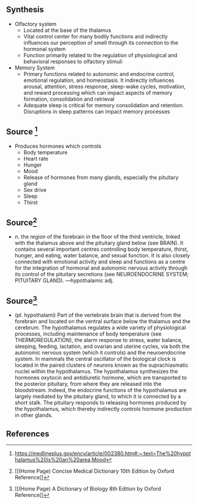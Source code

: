## Synthesis
- Olfactory system
	- Located at the base of the thalamus
	- Vital control center for many bodily functions and indirectly influences our perception of smell through its connection to the hormonal system
	- Function primarily related to the regulation of physiological and behavioral responses to olfactory stimuli
- Memory System
	- Primary functions related to autonomic and endocrine control, emotional regulation, and homeostasis. It indirectly influences arousal, attention, stress response, sleep-wake cycles, motivation, and reward processing which can impact aspects of memory formation, consolidation and retrieval
	- Adequate sleep is critical for memory consolidation and retention. Disruptions in sleep patterns can impact memory processes
## Source [^1]
- Produces hormones which controls
	- Body temperature
	- Heart rate
	- Hunger
	- Mood
	- Release of hormones from many glands, especially the pituitary gland
	- Sex drive
	- Sleep
	- Thirst
## Source[^2]
- $n$. the region of the forebrain in the floor of the third ventricle, linked with the thalamus above and the pituitary gland below (see BRAIN). It contains several important centres controlling body temperature, thirst, hunger, and eating, water balance, and sexual function. It is also closely connected with emotional activity and sleep and functions as a centre for the integration of hormonal and autonomic nervous activity through its control of the pituitary secretions (see NEUROENDOCRINE SYSTEM; PITUITARY GLAND). —hypothalamic adj.
## Source[^3]
- (pl. hypothalami) Part of the vertebrate brain that is derived from the forebrain and located on the ventral surface below the thalamus and the cerebrum. The hypothalamus regulates a wide variety of physiological processes, including maintenance of body temperature (see THERMOREGULATION), the alarm response to stress, water balance, sleeping, feeding, lactation, and ovarian and uterine cycles, via both the autonomic nervous system (which it controls) and the neuroendocrine system. In mammals the central oscillator of the biological clock is located in the paired clusters of neurons known as the suprachiasmatic nuclei within the hypothalamus. The hypothalamus synthesizes the hormones oxytocin and antidiuretic hormone, which are transported to the posterior pituitary, from where they are released into the bloodstream. Indeed, the endocrine functions of the hypothalamus are largely mediated by the pituitary gland, to which it is connected by a short stalk. The pituitary responds to releasing hormones produced by the hypothalamus, which thereby indirectly controls hormone production in other glands.
## References
[^1]: https://medlineplus.gov/ency/article/002380.htm#:~:text=The%20hypothalamus%20is%20an%20area,Mood
[^2]: [[(Home Page) Concise Medical Dictionary 10th Edition by Oxford Reference]]
[^3]: [[(Home Page) A Dictionary of Biology 8th Edition by Oxford Reference]]
